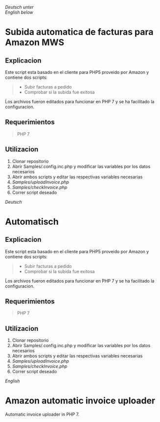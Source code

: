 *Deutsch unter*\
*English below*

# Subida automatica de facturas para Amazon MWS

## Explicacion

Este script esta basado en el cliente para PHP5 proveido por Amazon y contiene dos scripts:

> - Subir facturas a pedido
> - Comprobar si la subida fue exitosa

Ĺos archivos fueron editados para funcionar en PHP 7 y se ha facilitado la configuracion.

## Requerimientos

> PHP 7

## Utilizacion

1. Clonar repositorio
2. Abrir Samples/.config.inc.php y modificar las variables por los datos necesarios
3. Abrir ambos scripts y editar las respectivas variables necesarias
  1. *Samples/uploadInvoice.php*
  2. *Samples/checkInvoice.php*
4. Correr script deseado

*Deutsch*

# Automatisch 

## Explicacion

Este script esta basado en el cliente para PHP5 proveido por Amazon y contiene dos scripts:

> - Subir facturas a pedido
> - Comprobar si la subida fue exitosa

Ĺos archivos fueron editados para funcionar en PHP 7 y se ha facilitado la configuracion.

## Requerimientos

> PHP 7

## Utilizacion

1. Clonar repositorio
2. Abrir Samples/.config.inc.php y modificar las variables por los datos necesarios
3. Abrir ambos scripts y editar las respectivas variables necesarias
  1. *Samples/uploadInvoice.php*
  2. *Samples/checkInvoice.php*
4. Correr script deseado

*English*

# Amazon automatic invoice uploader
Automatic invoice uploader in PHP 7.
